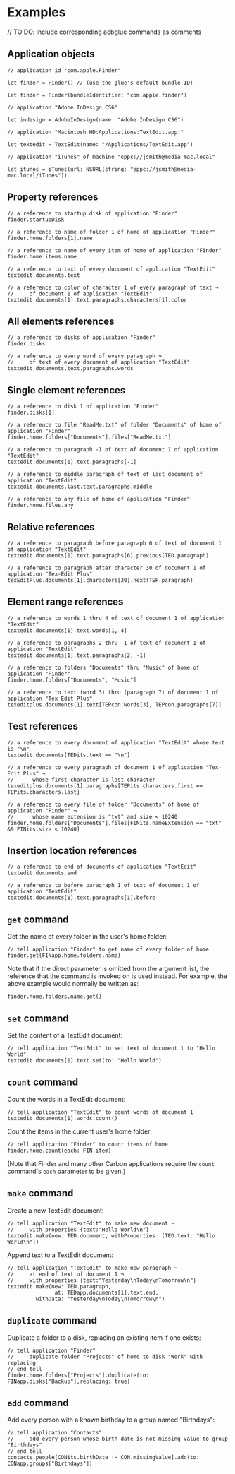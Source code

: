 # Examples

// TO DO: include corresponding aebglue commands as comments

## Application objects
    
    // application id "com.apple.Finder"
    
    let finder = Finder() // (use the glue's default bundle ID)

    let finder = Finder(bundleIdentifier: "com.apple.finder")

    // application "Adobe InDesign CS6"

    let indesign = AdobeInDesign(name: "Adobe InDesign CS6")

    // application "Macintosh HD:Applications:TextEdit.app:"

    let textedit = TextEdit(name: "/Applications/TextEdit.app")

    // application "iTunes" of machine "eppc://jsmith@media-mac.local"

    let itunes = iTunes(url: NSURL(string: "eppc://jsmith@media-mac.local/iTunes"))


## Property references

    // a reference to startup disk of application "Finder"
    finder.startupDisk

    // a reference to name of folder 1 of home of application "Finder"
    finder.home.folders[1].name

    // a reference to name of every item of home of application "Finder"
    finder.home.items.name

    // a reference to text of every document of application "TextEdit"
    textedit.documents.text

    // a reference to color of character 1 of every paragraph of text ¬
    //     of document 1 of application "TextEdit"
    textedit.documents[1].text.paragraphs.characters[1].color


## All elements references

    // a reference to disks of application "Finder"
    finder.disks

    // a reference to every word of every paragraph ¬
    //     of text of every document of application "TextEdit"
    textedit.documents.text.paragraphs.words


## Single element references

    // a reference to disk 1 of application "Finder"
    finder.disks[1]

    // a reference to file "ReadMe.txt" of folder "Documents" of home of application "Finder"
    finder.home.folders["Documents"].files["ReadMe.txt"]

    // a reference to paragraph -1 of text of document 1 of application "TextEdit"
    textedit.documents[1].text.paragraphs[-1]

    // a reference to middle paragraph of text of last document of application "TextEdit"
    textedit.documents.last.text.paragraphs.middle

    // a reference to any file of home of application "Finder"
    finder.home.files.any


## Relative references

    // a reference to paragraph before paragraph 6 of text of document 1 of application "TextEdit"
    textedit.documents[1].text.paragraphs[6].previous(TED.paragraph)

    // a reference to paragraph after character 30 of document 1 of application "Tex-Edit Plus"
    texEditPlus.documents[1].characters[30].next(TEP.paragraph)


## Element range references

    // a reference to words 1 thru 4 of text of document 1 of application "TextEdit"
    textedit.documents[1].text.words[1, 4]

    // a reference to paragraphs 2 thru -1 of text of document 1 of application "TextEdit"
    textedit.documents[1].text.paragraphs[2, -1]

    // a reference to folders "Documents" thru "Music" of home of application "Finder"
    finder.home.folders["Documents", "Music"]

    // a reference to text (word 3) thru (paragraph 7) of document 1 of application "Tex-Edit Plus"
    texeditplus.documents[1].text[TEPcon.words[3], TEPcon.paragraphs[7]]


## Test references

    // a reference to every document of application "TextEdit" whose text is "\n"
    textedit.documents[TEDits.text == "\n"]

    // a reference to every paragraph of document 1 of application "Tex-Edit Plus" ¬
    //      whose first character is last character
    texeditplus.documents[1].paragraphs[TEPits.characters.first == TEPits.characters.last]

    // a reference to every file of folder "Documents" of home of application "Finder" ¬
    //      whose name extension is "txt" and size < 10240
    finder.home.folders["Documents"].files[FINits.nameExtension == "txt" && FINits.size < 10240]


## Insertion location references

    // a reference to end of documents of application "TextEdit"
    textedit.documents.end

    // a reference to before paragraph 1 of text of document 1 of application "TextEdit"
    textedit.documents[1].text.paragraphs[1].before


## `get` command

Get the name of every folder in the user's home folder:

    // tell application "Finder" to get name of every folder of home
    finder.get(FINapp.home.folders.name)

Note that if the direct parameter is omitted from the argument list, the reference that the command is invoked on is used instead. For example, the above example would normally be written as:

    finder.home.folders.name.get()


## `set` command

Set the content of a TextEdit document:

    // tell application "TextEdit" to set text of document 1 to "Hello World"
    textedit.documents[1].text.set(to: "Hello World")


## `count` command

Count the words in a TextEdit document:

    // tell application "TextEdit" to count words of document 1
    textedit.documents[1].words.count()

Count the items in the current user's home folder:

    // tell application "Finder" to count items of home
    finder.home.count(each: FIN.item)

(Note that Finder and many other Carbon applications require the `count` command's `each` parameter to be given.)


## `make` command

Create a new TextEdit document:

    // tell application "TextEdit" to make new document ¬
    //     with properties {text:"Hello World\n"}
    textedit.make(new: TED.document, withProperties: [TED.text: "Hello World\n"])

Append text to a TextEdit document:

    // tell application "TextEdit" to make new paragraph ¬
    //     at end of text of document 1 ¬
    //     with properties {text:"Yesterday\nToday\nTomorrow\n"}
    textedit.make(new: TED.paragraph, 
                   at: TEDapp.documents[1].text.end,
             withData: "Yesterday\nToday\nTomorrow\n")


## `duplicate` command

Duplicate a folder to a disk, replacing an existing item if one exists:

    // tell application "Finder"
    //     duplicate folder "Projects" of home to disk "Work" with replacing
    // end tell
    finder.home.folders["Projects"].duplicate(to: FINapp.disks["Backup"],replacing: true)


## `add` command

Add every person with a known birthday to a group named "Birthdays": 

    // tell application "Contacts"
    //     add every person whose birth date is not missing value to group "Birthdays"
    // end tell
    contacts.people[CONits.birthDate != CON.missingValue].add(to: CONapp.groups["Birthdays"])

